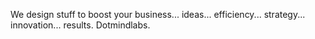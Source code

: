 We design stuff to boost your business... ideas... efficiency... strategy... innovation... results. Dotmindlabs.